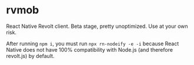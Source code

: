 # rvmob
React Native Revolt client.
Beta stage, pretty unoptimized. Use at your own risk.

After running `npm i`, you must run `npx rn-nodeify -e -i` because React Native does not have 100% compatibility with Node.js (and therefore revolt.js) by default.
